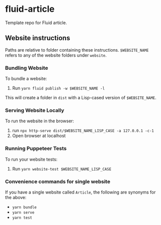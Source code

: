 # fluid-article
Template repo for Fluid article.

## Website instructions

Paths are relative to folder containing these instructions. `$WEBSITE_NAME` refers to any of the website
folders under `website`.

### Bundling Website

To bundle a website:
1. Run `yarn fluid publish -w $WEBSITE_NAME -l`

This will create a folder in `dist` with a Lisp-cased version of `$WEBSITE_NAME`.

### Serving Website Locally

To run the website in the browser:
1. run `npx http-serve dist/$WEBSITE_NAME_LISP_CASE -a 127.0.0.1 -c-1`
2. Open browser at localhost

### Running Puppeteer Tests

To run your website tests:
1. Run `yarn website-test $WEBSITE_NAME_LISP_CASE`

### Convenience commands for single website

If you have a single website called `Article`, the following are synonyms for the above:
- `yarn bundle`
- `yarn serve`
- `yarn test`

